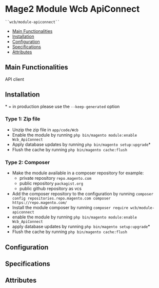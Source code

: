 # Mage2 Module Wcb ApiConnect

    ``wcb/module-apiconnect``

 - [Main Functionalities](#markdown-header-main-functionalities)
 - [Installation](#markdown-header-installation)
 - [Configuration](#markdown-header-configuration)
 - [Specifications](#markdown-header-specifications)
 - [Attributes](#markdown-header-attributes)


## Main Functionalities
API client

## Installation
\* = in production please use the `--keep-generated` option

### Type 1: Zip file

 - Unzip the zip file in `app/code/Wcb`
 - Enable the module by running `php bin/magento module:enable Wcb_ApiConnect`
 - Apply database updates by running `php bin/magento setup:upgrade`\*
 - Flush the cache by running `php bin/magento cache:flush`

### Type 2: Composer

 - Make the module available in a composer repository for example:
    - private repository `repo.magento.com`
    - public repository `packagist.org`
    - public github repository as vcs
 - Add the composer repository to the configuration by running `composer config repositories.repo.magento.com composer https://repo.magento.com/`
 - Install the module composer by running `composer require wcb/module-apiconnect`
 - enable the module by running `php bin/magento module:enable Wcb_ApiConnect`
 - apply database updates by running `php bin/magento setup:upgrade`\*
 - Flush the cache by running `php bin/magento cache:flush`


## Configuration




## Specifications




## Attributes



